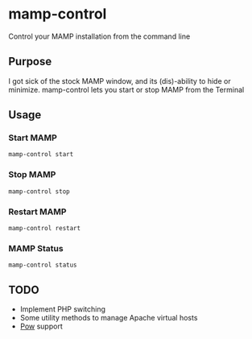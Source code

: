 # mamp-control

Control your MAMP installation from the command line

## Purpose

I got sick of the stock MAMP window, and its (dis)-ability to hide or
minimize. mamp-control lets you start or stop MAMP from the Terminal

## Usage

### Start MAMP

    mamp-control start

### Stop MAMP

    mamp-control stop

### Restart MAMP

    mamp-control restart

### MAMP Status

    mamp-control status


## TODO

- Implement PHP switching
- Some utility methods to manage Apache virtual hosts
- [Pow](http://pow.cx) support


